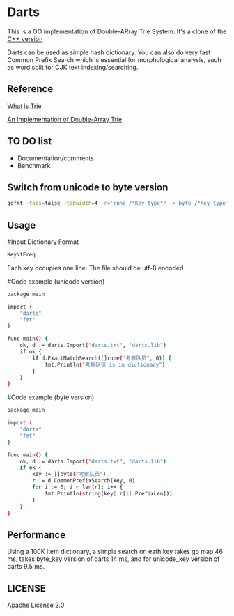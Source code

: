 Darts
=====
This is a GO implementation of Double-ARray Trie System. It's a clone of the [C++ version](http://chasen.org/~taku/software/darts/) 

Darts can be used as simple hash dictionary. You can also do very fast Common Prefix Search which is essential for morphological analysis, such as word split for CJK text indexing/searching.

Reference
---------
[What is Trie](http://en.wikipedia.org/wiki/Trie)

[An Implementation of Double-Array Trie](http://linux.thai.net/~thep/datrie/datrie.html)

TO DO list
----------
* Documentation/comments
* Benchmark

Switch from unicode to byte version
----------------------
```sh
gofmt -tabs=false -tabwidth=4 -r='rune /*Key_type*/ -> byte /*Key_type*/' -w darts.go
```

Usage
---------
#Input Dictionary Format
```sh
Key\tFreq
```
Each key occupies one line. The file should be utf-8 encoded

#Code example (unicode version)
```sh
package main

import (
    "darts"
    "fmt"
)

func main() {
    ok, d := darts.Import("darts.txt", "darts.lib")
    if ok {
        if d.ExactMatchSearch([]rune("考察队员", 0)) {
            fmt.Println("考察队员 is in dictionary")
        }
    }
}
```
#Code example (byte version)
```sh
package main

import (
    "darts"
    "fmt"
)

func main() {
    ok, d := darts.Import("darts.txt", "darts.lib")
    if ok {
        key := []byte("考察队员")
        r := d.CommonPrefixSearch(key, 0)
        for i := 0; i < len(r); i++ {
            fmt.Println(string(key[:r[i].PrefixLen]))
        }
    }
}
```

Performance
-----------
Using a 100K item dictionary, a simple search on eath key takes go map 46 ms, takes byte\_key version of darts 14 ms, and for unicode\_key version of darts 9.5 ms.

LICENSE
-----------
Apache License 2.0
